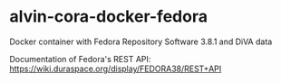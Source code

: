 # alvin-cora-docker-fedora
Docker container with Fedora Repository Software 3.8.1 and DiVA data

Documentation of Fedora's REST API: https://wiki.duraspace.org/display/FEDORA38/REST+API